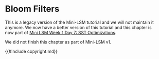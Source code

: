 <!--
  mini-lsm-book © 2022-2025 by Alex Chi Z is licensed under CC BY-NC-SA 4.0
-->

# Bloom Filters


<div class="warning">

This is a legacy version of the Mini-LSM tutorial and we will not maintain it anymore. We now have a better version of this tutorial 
and this chapter is now part of [Mini LSM Week 1 Day 7: SST Optimizations](./week1-07-sst-optimizations.md).

</div>

We did not finish this chapter as part of Mini-LSM v1.

{{#include copyright.md}}
